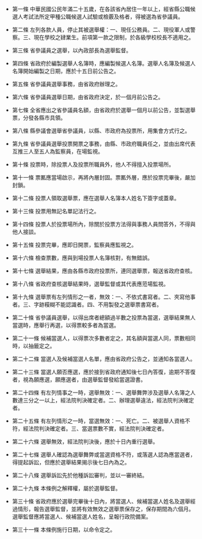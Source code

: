 * 第一條 中華民國公民年滿二十五歲，在各該省內居住一年以上，經省縣公職候選人考試法所定甲種公職候選人試驗或檢覈及格者，得被選為省參議員。

* 第二條 左列各款人員，停止其被選舉權：一、現任公務員。二、現役軍人或警察。三、現在學校之肄業生。前項第一款之限制，於各級學校校長不適用之。

* 第三條 省參議員之選舉，以內政部長為選舉監督。

* 第四條 省政府於編製選舉人名簿時，應編製候選人名簿。選舉人名簿及候選人名簿開始編製之日期，應於十五日前公告之。

* 第五條 省參議員選舉事務，由省政府辦理之。

* 第六條 省參議員選舉日期，由省政府決定，於一個月前公告之。

* 第七條 全省應出之省參議員名額，由省政府於選舉一個月以前公告，並製選舉票，分發各縣市具領。

* 第八條 縣參議會選舉省參議員，以縣、市政府為投票所，用集會方式行之。

* 第九條 省參議員選舉投票開票之事務，由縣、市政府職員任之，並由出席代表互推三人至五人為監察員，在場監視。

* 第十條 投票時，除投票人及投票所職員外，他人不得擅入投票場所。

* 第十一條 票匭應當場啟示，再將內層封固。票匭外層，應於投票完畢後，嚴加封鎖。

* 第十二條 投票人領取選舉票，應在選舉人名簿本人姓名下簽字或蓋章。

* 第十三條 投票用無記名單記法行之。

* 第十四條 投票人於投票場所內，除關於投票方法得與事務人員問答外，不得與他人接談。

* 第十五條 投票完畢，應即日開票，監察員應監視之。

* 第十六條 檢查票數，應與到場投票人名簿核對，有無錯誤。

* 第十七條 選舉結果，應由各縣市政府投票所，連同選舉票，報送省政府查核。

* 第十八條 省政府查核選舉結果時，選舉監督或其代表應蒞場監視。

* 第十九條 選舉票有左列情形之一者，無效：一、不依式書寫者。二、夾寫他事者。三、字跡糢糊不能認識者。四、不用製發之選舉票書寫者。

* 第二十條 省參議員選舉，以得出席者總額過半數之投票為當選，選舉結果無人當選時，應舉行再選，以得票較多者為當選。

* 第二十一條 候補當選人，以得票次多數者定之，其名額與當選人同，票數相同時，以抽籤定之。

* 第二十二條 當選人及候補當選人名單，應由省政府公告之，並通知各當選人。

* 第二十三條 當選人願否應選，應於接到省政府通知後七日內答復，逾期不答復者，視為願應選，願應選者，由選舉監督發給當選證書。

* 第二十四條 有左列情事之一時，選舉無效：一、選舉舞弊涉及選舉人名簿之人數達三分之一以上，經法院判決確定者。二、辦理選舉違法，經法院判決確定者。

* 第二十五條 有左列情形之一時，當選無效：一、死亡。二、被選舉人資格不符，經法院判決確定者。三、當選票數不實，經法院判決確定者。

* 第二十六條 選舉無效，經法院判決後，應於十日內重行選舉。

* 第二十七條 選舉人確認為選舉舞弊或當選資格不符，或落選人認為應當選者，得提起訴訟，但應於選舉結果揭示後七日內為之。

* 第二十八條 選舉訴訟先於他種訴訟審判，並以一審終結。

* 第二十九條 本條例之解釋權，屬於選舉監督。

* 第三十條 省政府應於選舉完畢後十日內，將當選人、候補當選人姓名及選舉經過情形，報告選舉監督，並將有效無效之選舉票保存之，保存期間為六個月。選舉監督應將當選人、候補當選人姓名，呈報行政院備案。

* 第三十一條 本條例施行日期，以命令定之。

